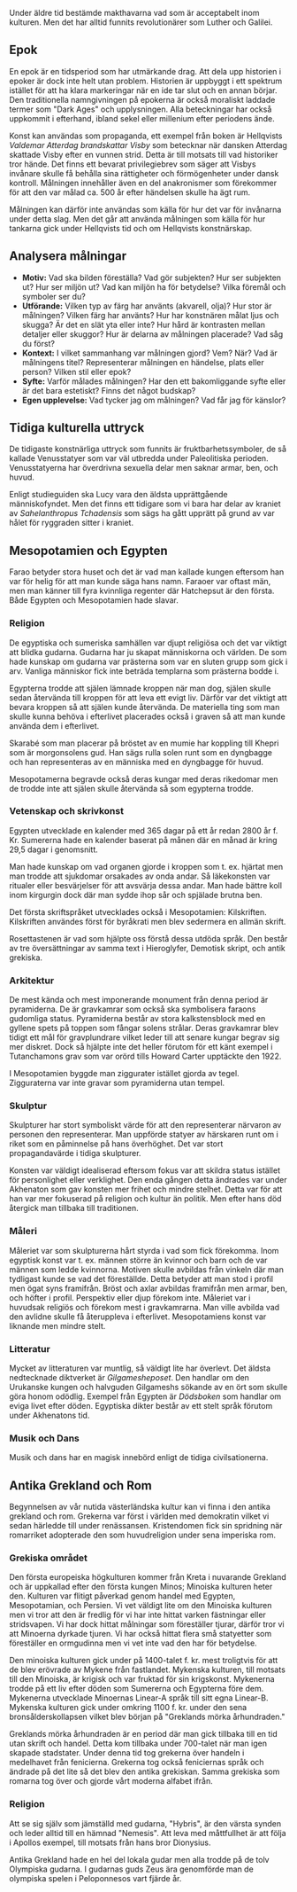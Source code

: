 Under äldre tid bestämde makthavarna vad som är acceptabelt inom kulturen. Men det har alltid funnits revolutionärer som Luther och Galilei.

## Epok
En epok är en tidsperiod som har utmärkande drag. Att dela upp historien i epoker är dock inte helt utan problem. Historien är uppbyggt i ett spektrum istället för att ha klara markeringar när en ide tar slut och en annan börjar. Den traditionella namngivningen på epokerna är också moraliskt laddade termer som "Dark Ages" och upplysningen. Alla beteckningar har också uppkommit i efterhand, ibland sekel eller millenium efter periodens ände.

Konst kan användas som propaganda, ett exempel från boken är Hellqvists *Valdemar Atterdag brandskattar Visby* som betecknar när dansken Atterdag skattade Visby efter en vunnen strid. Detta är till motsats till vad historiker tror hände. Det finns ett bevarat privilegiebrev som säger att Visbys invånare skulle få behålla sina rättigheter och förmögenheter under dansk kontroll. Målningen innehåller även en del anakronismer som förekommer för att den var målad ca. 500 år efter händelsen skulle ha ägt rum.

Målningen kan därför inte användas som källa för hur det var för invånarna under detta slag. Men det går att använda målningen som källa för hur tankarna gick under Hellqvists tid och om Hellqvists konstnärskap.

## Analysera målningar
- **Motiv:** Vad ska bilden föreställa? Vad gör subjekten? Hur ser subjekten ut? Hur ser miljön ut? Vad kan miljön ha för betydelse? Vilka föremål och symboler ser du? 
- **Utförande:** Vilken typ av färg har använts (akvarell, olja)? Hur stor är målningen? Vilken färg har använts? Hur har konstnären målat ljus och skugga? Är det en slät yta eller inte? Hur hård är kontrasten mellan detaljer eller skuggor? Hur är delarna av målningen placerade? Vad såg du först?
- **Kontext:** I vilket sammanhang var målningen gjord? Vem? När? Vad är målningens titel? Representerar målningen en händelse, plats eller person? Vilken stil eller epok? 
- **Syfte:** Varför målades målningen? Har den ett bakomliggande syfte eller är det bara estetiskt? Finns det något budskap?
- **Egen upplevelse:** Vad tycker jag om målningen? Vad får jag för känslor?

## Tidiga kulturella uttryck
De tidigaste konstnärliga uttryck som funnits är fruktbarhetssymboler, de så kallade Venusstatyer som var väl utbredda under Paleolitiska perioden. Venusstatyerna har överdrivna sexuella delar men saknar armar, ben, och huvud.

Enligt studieguiden ska Lucy vara den äldsta upprättgående människofyndet. Men det finns ett tidigare som vi bara har delar av kraniet av *Sahelanthropus Tchadensis* som sägs ha gått upprätt på grund av var hålet för ryggraden sitter i kraniet.

## Mesopotamien och Egypten

<!--Sumererna hade också en sorts bildspråk innan de gick över till kilskriften. Båda områderna hade under en punkt denna hierarki. Men hos Sumererna var prästen länge den högsta eller ekvivalent med kungen. Detta ändrades när Lugalerna kom och under Akkadiska perioden var kungarna gudar.-->

Farao betyder stora huset och det är vad man kallade kungen eftersom han var för helig för att man kunde säga hans namn. Faraoer var oftast män, men man känner till fyra kvinnliga regenter där Hatchepsut är den första. Både Egypten och Mesopotamien hade slavar.

### Religion

De egyptiska och sumeriska samhällen var djupt religiösa och det var viktigt att blidka gudarna. Gudarna har ju skapat människorna och världen. De som hade kunskap om gudarna var prästerna som var en sluten grupp som gick i arv. Vanliga människor fick inte beträda templarna som prästerna bodde i.

Egypterna trodde att själen lämnade kroppen när man dog, själen skulle sedan återvända till kroppen för att leva ett evigt liv. Därför var det viktigt att bevara kroppen så att själen kunde återvända. De materiella ting som man skulle kunna behöva i efterlivet placerades också i graven så att man kunde använda dem i efterlivet.

Skarabé som man placerar på bröstet av en mumie har koppling till Khepri som är morgonsolens gud. Han sägs rulla solen runt som en dyngbagge och han representeras av en människa med en dyngbagge för huvud.

Mesopotamerna begravde också deras kungar med deras rikedomar men de trodde inte att själen skulle återvända så som egypterna trodde.

### Vetenskap och skrivkonst
Egypten utvecklade en kalender med 365 dagar på ett år redan 2800 år f. Kr. Sumererna hade en kalender baserat på månen där en månad är kring 29,5 dagar i genomsnitt.

Man hade kunskap om vad organen gjorde i kroppen som t. ex. hjärtat men man trodde att sjukdomar orsakades av onda andar. Så läkekonsten var ritualer eller besvärjelser för att avsvärja dessa andar. Man hade bättre koll inom kirgurgin dock där man sydde ihop sår och spjälade brutna ben.

Det första skriftspråket utvecklades också i Mesopotamien: Kilskriften. Kilskriften användes först för byråkrati men blev sedermera en allmän skrift.

Rosettastenen är vad som hjälpte oss förstå dessa utdöda språk. Den består av tre översättningar av samma text i Hieroglyfer, Demotisk skript, och antik grekiska. 
### Arkitektur
De mest kända och mest imponerande monument från denna period är pyramiderna. De är gravkamrar som också ska symbolisera faraons gudomliga status. Pyramiderna består av stora kalkstensblock med en gyllene spets på toppen som fångar solens strålar. Deras gravkamrar blev tidigt ett mål för gravplundrare vilket leder till att senare kungar begrav sig mer diskret. Dock så hjälpte inte det heller förutom för ett känt exempel i Tutanchamons grav som var orörd tills Howard Carter upptäckte den 1922.

I Mesopotamien byggde man ziggurater istället gjorda av tegel. Zigguraterna var inte gravar som pyramiderna utan tempel.

### Skulptur
Skulpturer har stort symboliskt värde för att den representerar närvaron av personen den representerar. Man uppförde statyer av härskaren runt om i riket som en påminnelse på hans överhöghet. Det var stort propagandavärde i tidiga skulpturer.

Konsten var väldigt idealiserad eftersom fokus var att skildra status istället för personlighet eller verklighet. Den enda gången detta ändrades var under Akhenaton som gav konsten mer frihet och mindre stelhet. Detta var för att han var mer fokuserad på religion och kultur än politik. Men efter hans död återgick man tillbaka till traditionen.

### Måleri
Måleriet var som skulpturerna hårt styrda i vad som fick förekomma. Inom egyptisk konst var t. ex. männen större än kvinnor och barn och de var männen som ledde kvinnorna. Motiven skulle avbildas från vinkeln där man tydligast kunde se vad det föreställde. Detta betyder att man stod i profil men ögat syns framifrån. Bröst och axlar avbildas framifrån men armar, ben, och höfter i profil. Perspektiv eller djup förekom inte. Måleriet var i huvudsak religiös och förekom mest i gravkamrarna. Man ville avbilda vad den avlidne skulle få återuppleva i efterlivet. Mesopotamiens konst var liknande men mindre stelt.

### Litteratur
Mycket av litteraturen var muntlig, så väldigt lite har överlevt. Det äldsta nedtecknade diktverket är *Gilgamesheposet*. Den handlar om den Urukanske kungen och halvguden Gilgameshs sökande av en ört som skulle göra honom odödlig. Exempel från Egypten är *Dödsboken* som handlar om eviga livet efter döden. Egyptiska dikter består av ett stelt språk förutom under Akhenatons tid.

### Musik och Dans
Musik och dans har en magisk innebörd enligt de tidiga civilsationerna.


## Antika Grekland och Rom
Begynnelsen av vår nutida västerländska kultur kan vi finna i den antika grekland och rom. Grekerna var först i världen med demokratin vilket vi sedan härledde till under renässansen. Kristendomen fick sin spridning när romarriket adopterade den som huvudreligion under sena imperiska rom.

### Grekiska området
Den första europeiska högkulturen kommer från Kreta i nuvarande Grekland och är uppkallad efter den första kungen Minos; Minoiska kulturen heter den. Kulturen var flitigt påverkad genom handel med Egypten, Mesopotamian, och Persien. Vi vet väldigt lite om den Minoiska kulturen men vi tror att den är fredlig för vi har inte hittat varken fästningar eller stridsvapen. Vi har dock hittat målningar som föreställer tjurar, därför tror vi att Minoerna dyrkade tjuren. Vi har också hittat flera små statyetter som föreställer en ormgudinna men vi vet inte vad den har för betydelse.

Den minoiska kulturen gick under på 1400-talet f. kr. mest troligtvis för att de blev erövrade av Mykene från fastlandet. Mykenska kulturen, till motsats till den Minoiska, är krigisk och var fruktad för sin krigskonst. Mykenerna trodde på ett liv efter döden som Sumererna och Egypterna före dem. Mykenerna utvecklade Minoernas Linear-A språk till sitt egna Linear-B. Mykenska kulturen gick under omkring 1100 f. kr. under den sena bronsålderskollapsen vilket blev början på "Greklands mörka århundraden." 

Greklands mörka århundraden är en period där man gick tillbaka till en tid utan skrift och handel. Detta kom tillbaka under 700-talet när man igen skapade stadstater. Under denna tid tog grekerna över handeln i medelhavet från fenicierna. Grekerna tog också feniciernas språk och ändrade på det lite så det blev den antika grekiskan. Samma grekiska som romarna tog över och gjorde vårt moderna alfabet ifrån.

### Religion
Att se sig själv som jämställd med gudarna, "Hybris", är den värsta synden och leder alltid till en hämnad "Nemesis". Att leva med måttfullhet är att följa i Apollos exempel, till motsats från hans bror Dionysius. 

Antika Grekland hade en hel del lokala gudar men alla trodde på de tolv Olympiska gudarna. I gudarnas guds Zeus ära genomförde man de olympiska spelen i Peloponnesos vart fjärde år.
